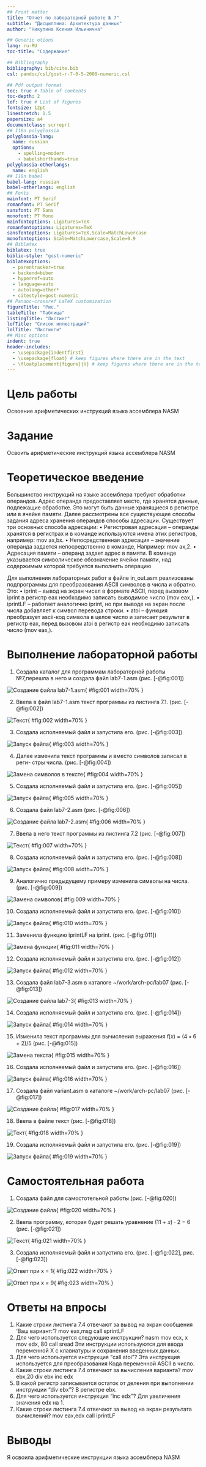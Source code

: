 ```yaml
---
## Front matter
title: "Отчет по лабораторной работе № 7"
subtitle: "Дисциплина: Архитектура данных"
author: "Никулина Ксения Ильинична"

## Generic otions
lang: ru-RU
toc-title: "Содержание"

## Bibliography
bibliography: bib/cite.bib
csl: pandoc/csl/gost-r-7-0-5-2008-numeric.csl

## Pdf output format
toc: true # Table of contents
toc-depth: 2
lof: true # List of figures
fontsize: 12pt
linestretch: 1.5
papersize: a4
documentclass: scrreprt
## I18n polyglossia
polyglossia-lang:
  name: russian
  options:
	- spelling=modern
	- babelshorthands=true
polyglossia-otherlangs:
  name: english
## I18n babel
babel-lang: russian
babel-otherlangs: english
## Fonts
mainfont: PT Serif
romanfont: PT Serif
sansfont: PT Sans
monofont: PT Mono
mainfontoptions: Ligatures=TeX
romanfontoptions: Ligatures=TeX
sansfontoptions: Ligatures=TeX,Scale=MatchLowercase
monofontoptions: Scale=MatchLowercase,Scale=0.9
## Biblatex
biblatex: true
biblio-style: "gost-numeric"
biblatexoptions:
  - parentracker=true
  - backend=biber
  - hyperref=auto
  - language=auto
  - autolang=other*
  - citestyle=gost-numeric
## Pandoc-crossref LaTeX customization
figureTitle: "Рис."
tableTitle: "Таблица"
listingTitle: "Листинг"
lofTitle: "Список иллюстраций"
lolTitle: "Листинги"
## Misc options
indent: true
header-includes:
  - \usepackage{indentfirst}
  - \usepackage{float} # keep figures where there are in the text
  - \floatplacement{figure}{H} # keep figures where there are in the text
---
```


# Цель работы

Освоение арифметических инструкций языка ассемблера NASM


# Задание
Освоить арифметические инструкций языка ассемблера NASM


# Теоретическое введение

Большинство инструкций на языке ассемблера требуют обработки операндов.
Адрес операнда предоставляет место, где хранятся данные, подлежащие обработке. Это могут быть данные хранящиеся в регистре или в ячейке памяти. Далее
рассмотрены все существующие способы задания адреса хранения операндов способы адресации.
Существует три основных способа адресации:
• Регистровая адресация – операнды хранятся в регистрах и в команде
используются имена этих регистров, например: mov ax,bx.
• Непосредственная адресация – значение операнда задается непосредственно в команде, Например: mov ax,2.
• Адресация памяти – операнд задает адрес в памяти. В команде указывается символическое обозначение ячейки памяти, над содержимым которой требуется выполнить операцию

Для выполнения лабораторных работ в файле in_out.asm реализованы подпрограммы для преобразования ASCII символов в числа и обратно. Это:
• iprint – вывод на экран чисел в формате ASCII, перед вызовом iprint в регистр eax необходимо записать выводимое число (mov eax,<int>).
• iprintLF – работает аналогично iprint, но при выводе на экран после числа добавляет к символ перевода строки.
• atoi – функция преобразует ascii-код символа в целое число и записает результат в регистр eax, перед вызовом atoi в регистр eax необходимо записать число (mov eax,<int>).


# Выполнение лабораторной работы

1. Создала каталог для программам лабораторной работы №7,перешла в него и создала файл lab7-1.asm (рис. [-@fig:001])

![Создание файла lab7-1.asm](image/1.png){ #fig:001 width=70% }

2. Ввела в файл lab7-1.asm текст программы из листинга 7.1. (рис. [-@fig:002])

![Текст](image/2.png){ #fig:002 width=70% }

3. Создала исполняемый файл и запустила его. (рис. [-@fig:003])

![Запуск файла](image/3.png){ #fig:003 width=70% }

4. Далее изменила текст программы и вместо символов записал в реги-
стры числа. (рис. [-@fig:004])

![Замена символов в тексте](image/4.png){ #fig:004 width=70% }

5. Создала исполняемый файл и запустила его. (рис. [-@fig:005])

![Запуск файла](image/5.png){ #fig:005 width=70% }

6. Cоздала файл lab7-2.asm (рис. [-@fig:006])

![Создание файла lab7-2.asm](image/6.png){ #fig:006 width=70% }

7. Ввела в него текст программы из листинга 7.2 (рис. [-@fig:007])

![Текст](image/7.png){ #fig:007 width=70% }

8. Создала исполняемый файл и запустила его. (рис. [-@fig:008])

![Запуск файла](image/8.png){ #fig:008 width=70% }

9. Аналогично предыдущему примеру изменила символы на числа. (рис. [-@fig:009])

![Замена символов](image/9.png){ #fig:009 width=70% }

10. Создала исполняемый файл и запустила его. (рис. [-@fig:010])

![Запуск файла](image/10.png){ #fig:010 width=70% }

11. Заменила функцию iprintLF на iprint. (рис. [-@fig:011])

![Замена функции](image/11.png){ #fig:011 width=70% }

12. Создала исполняемый файл и запустила его. (рис. [-@fig:012])

![Запуск файла](image/12.png){ #fig:012 width=70% }

13. Создала файл lab7-3.asm в каталоге ~/work/arch-pc/lab07 (рис. [-@fig:013])

![Создание файла lab7-3](image/13.png){ #fig:013 width=70% }

14. Создала исполняемый файл и запустила его. (рис. [-@fig:014])

![Запуск файла](image/14.png){ #fig:014 width=70% }

15. Изменила текст программы для вычисления выражения 𝑓(𝑥) = (4 ∗ 6 + 2)/5 (рис. [-@fig:015])

![Замена текста](image/15.png){ #fig:015 width=70% }

16. Создала исполняемый файл и запустила его. (рис. [-@fig:016])

![Запуск файла](image/16.png){ #fig:016 width=70% }

17. Создала файл variant.asm в каталоге ~/work/arch-pc/lab07 (рис. [-@fig:017])

![Создание файла](image/17.png){ #fig:017 width=70% }

18. Ввела в файле текст (рис. [-@fig:018])

![Тект](image/18.png){ #fig:018 width=70% }

19. Создала исполняемый файл и запустила его. (рис. [-@fig:019])

![Запуск файла](image/19.png){ #fig:019 width=70% }


# Самостоятельная работа

1. Создала файл для самостотельной работы (рис. [-@fig:020])

![Создание файла](image/20.png){ #fig:020 width=70% }

2. Ввела программу, которая будет решать уравнение (11 + 𝑥) ⋅ 2 − 6 (рис. [-@fig:021])

![Текст](image/21.png){ #fig:021 width=70% }

3. Создала исполняемый файл и запустила его. (рис. [-@fig:022], рис. [-@fig:023])

![Ответ при x = 1](image/22.png){ #fig:022 width=70% }

![Ответ при x = 9](image/23.png){ #fig:023 width=70% }

# Ответы на впросы
1. Какие строки листинга 7.4 отвечают за вывод на экран сообщения ‘Ваш вариант:’?
mov eax,msg call sprintLF
2. Для чего используется следующие инструкции? nasm mov ecx, x mov edx, 80 call sread
Эти инструкции используются для ввода переменной Х с клавиатуры и сохранения введенных данных.
3. Для чего используется инструкция “call atoi”?
Эта инструкция используется для преобразования Кода переменной ASCII в число.
4. Какие строки листинга 7.4 отвечают за вычисления варианта?
mov ebx,20 div ebx inc edx
5. В какой регистр записывается остаток от деления при выполнении инструкции “div ebx”?
В регистре ebx.
6.  Для чего используется инструкция “inc edx”?
Для увеличения значения edx на 1.
7. Какие строки листинга 7.4 отвечают за вывод на экран результата вычислений?
mov eax,edx call iprintLF


# Выводы

Я освоила арифметические инструкции языка ассемблера NASM


